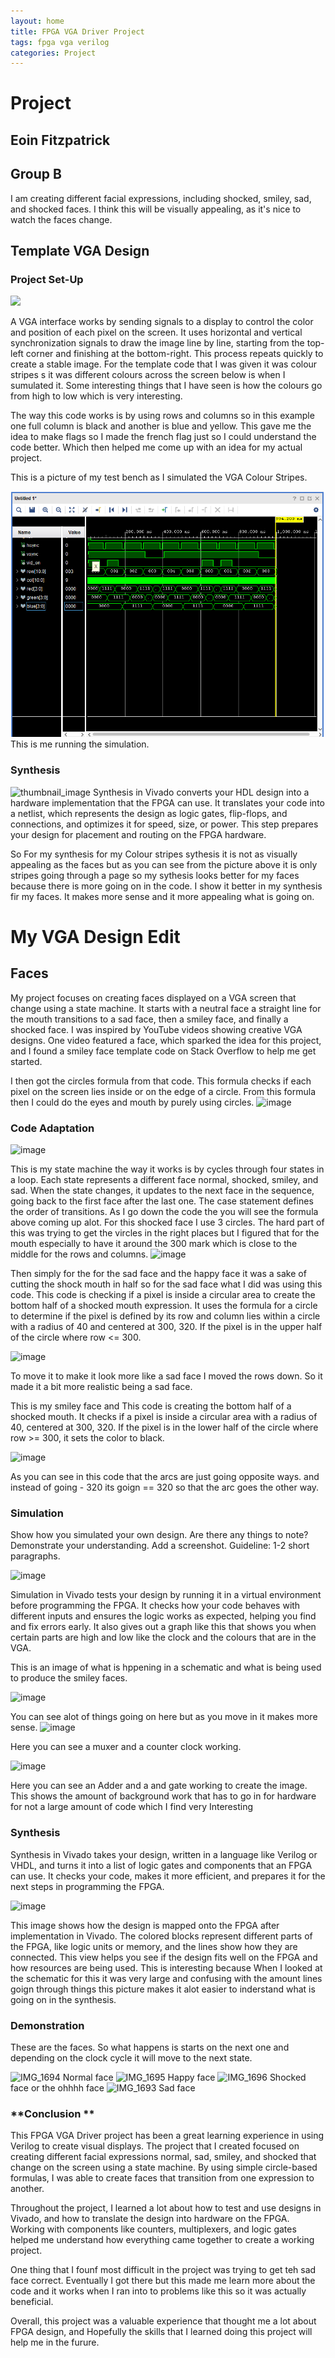 ```yaml
---
layout: home
title: FPGA VGA Driver Project
tags: fpga vga verilog
categories: Project
---
```


# **Project**
## **Eoin Fitzpatrick**
## **Group B** 


I am creating different facial expressions, including shocked, smiley, sad, and shocked faces. I think this will be visually appealing, as it's nice to watch the faces change.



## **Template VGA Design**
### **Project Set-Up**

<img src="https://raw.githubusercontent.com/melgineer/fpga-vga-verilog/main/docs/assets/images/VGAPrjSum.png">

A VGA interface works by sending signals to a display to control the color and position of each pixel on the screen. It uses horizontal and vertical synchronization signals to draw the image line by line, starting from the top-left corner and finishing at the bottom-right. This process repeats quickly to create a stable image.
For the template code that I was given it was colour stripes s it was different colours across the screen below is when I sumulated it. Some interesting things that I have seen is 
how the colours go from high to low which is very interesting.

The way this code works is by using rows and columns so in this example one full column is black and another is blue and yellow. This gave me the idea to make flags so I
made the french flag just so I could understand the code better. Which then helped me come up with an idea for my actual project.


This is a picture of my test bench as I simulated the VGA Colour Stripes.

<img src= https://github.com/EoinFitz03/SOCproject/blob/main/image.png>
This is me running the simulation. 

### **Synthesis**
 ![thumbnail_image](https://github.com/user-attachments/assets/11eb8677-9ef0-455a-8794-ebe00249ac00)
Synthesis in Vivado converts your HDL design into a hardware implementation that the FPGA can use. It translates your code into a netlist, which represents the design as logic gates, flip-flops, and connections, and optimizes it for speed, size, or power. This step prepares your design for placement and routing on the FPGA hardware.

So For my synthesis for my Colour stripes sythesis it is not as visually appealing as the faces but as you can see from the picture above it is only stripes going through a page so my sythesis looks better for my faces because there is more going on in the code. I show it better in my synthesis fir my faces. It makes more sense and it more appealing what is going on.  


# **My VGA Design Edit**

## **Faces**
My project focuses on creating faces displayed on a VGA screen that change using a state machine. It starts with a neutral face a straight line for the mouth transitions to a sad face, then a smiley face, and finally a shocked face. I was inspired by YouTube videos showing creative VGA designs. One video featured a face, which sparked the idea for this project, and I found a smiley face template code on Stack Overflow to help me get started. 

I then got the circles formula from that code. This formula checks if each pixel on the screen lies inside or on the edge of a circle. From this formula then I could do the eyes and mouth by purely using circles. 
![image](https://github.com/user-attachments/assets/98903bd5-8f29-4296-85dc-861f125fa60a)

### **Code Adaptation**

![image](https://github.com/user-attachments/assets/5e3ca55e-ed3f-4a95-a898-9d677d3ee5a3)

This is my state machine the way it works is by cycles through four states in a loop. Each state represents a different face normal, shocked, smiley, and sad. When the state changes, it updates to the next face in the sequence, going back to the first face after the last one. The case statement defines the order of transitions. As I go down the code the you will see the formula above coming up alot. For this shocked face I use 3 circles. The hard part of this was trying to get the vircles in the right places but I figured that for the mouth especially to have it around the 300 mark which is close to the middle for the rows and columns. 
![image](https://github.com/user-attachments/assets/626a29c4-71a6-47ed-9089-186361ad8272)


Then simply for the for the sad face and the happy face it was a sake of cutting the shock mouth in half so for the sad face what I did was using this code.
This code is checking if a pixel is inside a circular area to create the bottom half of a shocked mouth expression. It uses the formula for a circle to determine if the pixel is defined by its row and column lies within a circle with a radius of 40 and centered at 300, 320. If the pixel is in the upper half of the circle where row <= 300.


![image](https://github.com/user-attachments/assets/4385068a-e967-49f5-85e8-f39287ffc40c)


To move it to make it look more like a sad face I moved the rows down. So it made it a bit more realistic being a sad face.



This is my smiley face and 
This code is creating the bottom half of a shocked mouth. It checks if a pixel is inside a circular area with a radius of 40, centered at 300, 320. If the pixel is in the lower half of the circle where row >= 300, it sets the color to black.

 ![image](https://github.com/user-attachments/assets/ff0183cb-c34a-4ba9-bbb6-0f654fcd215e)



As you can see in this code that the arcs are just going opposite ways. and instead of going - 320 its goign == 320 so that the arc goes the other way. 



### **Simulation**
Show how you simulated your own design. Are there any things to note? Demonstrate your understanding. Add a screenshot. Guideline: 1-2 short paragraphs.

![image](https://github.com/user-attachments/assets/bd087f62-75a4-4963-a149-9d51d8d3c9f1)


Simulation in Vivado tests your design by running it in a virtual environment before programming the FPGA. It checks how your code behaves with different inputs and ensures the logic works as expected, helping you find and fix errors early. It also gives out a graph like this that shows you when certain parts are high and low like the clock and the colours that are in the VGA. 

This is an image of what is hppening in a schematic and what is being used to produce the smiley faces. 


![image](https://github.com/user-attachments/assets/87b7cbea-eb12-442d-9ee4-7249985be41d)

You can see alot of things going on here but as you move in it makes more sense. 
![image](https://github.com/user-attachments/assets/95231cf8-cb13-4441-b642-8c636c93a107)

Here you can see a muxer and a counter clock working. 

![image](https://github.com/user-attachments/assets/11bf292d-6d95-4d18-ae12-977f088d5ccb)

Here you can see an Adder and a and gate working to create the image. This shows the amount of background work that has to go in for hardware for not a large amount of code which I find very Interesting 



### **Synthesis**
Synthesis in Vivado takes your design, written in a language like Verilog or VHDL, and turns it into a list of logic gates and components that an FPGA can use. It checks your code, makes it more efficient, and prepares it for the next steps in programming the FPGA. 

![image](https://github.com/user-attachments/assets/e117b58f-d1e0-4747-b91a-664e450cb6c5)

This image shows how the design is mapped onto the FPGA after implementation in Vivado. The colored blocks represent different parts of the FPGA, like logic units or memory, and the lines show how they are connected. This view helps you see if the design fits well on the FPGA and how resources are being used. This is interesting because When I looked at the schematic for this it was very large and confusing with the amount lines goign through things this picture makes it alot easier to inderstand what is going on in the synthesis. 

### **Demonstration**
These are the faces. So what happens is starts on the next one and depending on the clock cycle it will move to the next state. 

![IMG_1694](https://github.com/user-attachments/assets/ddf32adc-10ac-4466-bde1-a4094a56494c)
Normal face 
![IMG_1695](https://github.com/user-attachments/assets/0b264119-fce7-482a-9143-09ebbb4fe7c9)
Happy face
![IMG_1696](https://github.com/user-attachments/assets/ecbfd63f-d525-495c-82f9-59bb82c6fd5a)
Shocked face or the ohhhh face 
![IMG_1693](https://github.com/user-attachments/assets/35c30334-c6de-4dac-b5f3-75426c4446c2)
Sad face 

### **Conclusion **
This FPGA VGA Driver project has been a great learning experience in using Verilog to create visual displays. The project that I created focused on creating different facial expressions normal, sad, smiley, and shocked that change on the screen using a state machine. By using simple circle-based formulas, I was able to create faces that transition from one expression to another.

Throughout the project, I learned a lot about how to test and use designs in Vivado, and how to translate the design into hardware on the FPGA. Working with components like counters, multiplexers, and logic gates helped me understand how everything came together to create a working project.

One thing that I founf most difficult in the project was trying to get teh sad face correct. Eventually I got there but this made me learn more about the code and it works when I ran into to problems like this so it was actually beneficial. 

Overall, this project was a valuable experience that thought me a lot about FPGA design, and Hopefully the skills that I learned doing this project will help me in the furure.
